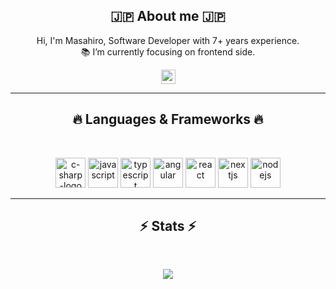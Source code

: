 <h2 align="center">🇯🇵 About me 🇯🇵</h2>
<p align="center">
  Hi, I'm Masahiro, Software Developer with 7+ years experience.
  <br>
  📚 I’m currently focusing on frontend side.
  <br>

</p>
<p align="center"> <a href="https://www.linkedin.com/in/masahiro-kotani-ab64841a7/" target="_blank"><img src="https://img.shields.io/badge/linkedin-%230077B5.svg?&style=for-the-badge&logo=linkedin&logoColor=white" height=23></a></p>
<hr>
<h2 align="center">🔥 Languages & Frameworks 🔥</h2><br>
<p align="center">
  <img width="48" height="48" src="https://img.icons8.com/color/48/c-sharp-logo.png" alt="c-sharp-logo"/>
  <img width="48" height="48" src="https://img.icons8.com/fluency/48/javascript.png" alt="javascript"/>
  <img width="48" height="48" src="https://img.icons8.com/color/96/typescript.png" alt="typescript"/>
  <img width="48" height="48" src="https://img.icons8.com/color/48/angularjs.png" alt="angular"/>
  <img width="48" height="48" src="https://img.icons8.com/officel/40/react.png" alt="react"/>
  <img width="48" height="48" src="https://img.icons8.com/fluency/48/nextjs.png" alt="nextjs"/>
  <img width="48" height="48" src="https://img.icons8.com/color/48/nodejs.png" alt="nodejs"/>
</p>
<hr>

<h2 align="center">⚡ Stats ⚡</h2>
<br>
<p align="center">
  <img src="https://github-readme-stats.vercel.app/api?username=small-valley&theme=transparent&show_icons=true" />
</p>
